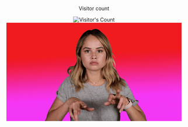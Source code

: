 <div align="center"> 
  <p>Visitor count</p>
  <img src="https://profile-counter.glitch.me/{USERNAME}/count.svg" alt="Visitor's Count" />
</div>


<center>
  <img src="Hacking We Are In GIF by Debby Ryan.gif">
</center>
